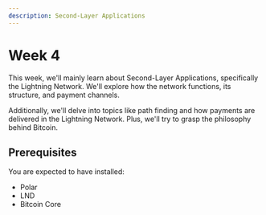 ```yaml
---
description: Second-Layer Applications
---
```


# Week 4

This week, we'll mainly learn about Second-Layer Applications, specifically the Lightning Network. We'll explore how the network functions, its structure, and payment channels.&#x20;

Additionally, we'll delve into topics like path finding and how payments are delivered in the Lightning Network. Plus, we'll try to grasp the philosophy behind Bitcoin.

## Prerequisites
 You are expected to have installed:

* Polar 
* LND 
* Bitcoin Core 